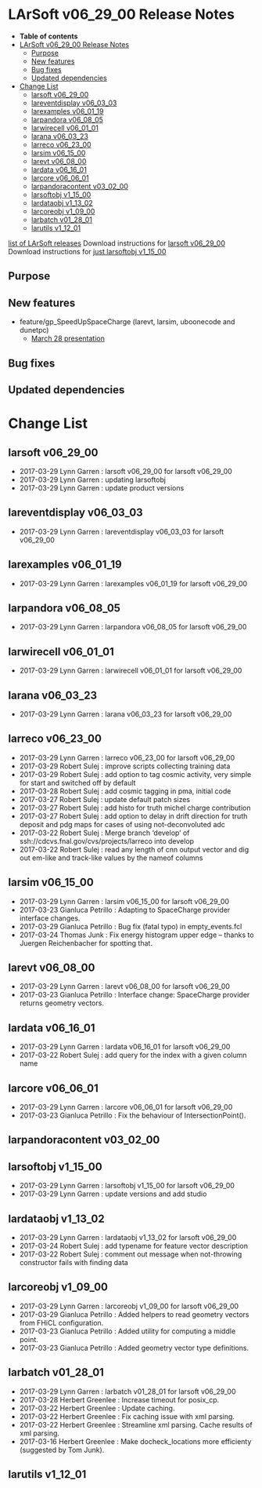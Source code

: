 LArSoft v06\_29\_00 Release Notes
======================================================================

-   **Table of contents**
-   [LArSoft v06\_29\_00 Release Notes](#LArSoft-v06_29_00-Release-Notes)
    -   [Purpose](#Purpose)
    -   [New features](#New-features)
    -   [Bug fixes](#Bug-fixes)
    -   [Updated dependencies](#Updated-dependencies)
-   [Change List](#Change-List)
    -   [larsoft v06\_29\_00](#larsoft-v06_29_00)
    -   [lareventdisplay v06\_03\_03](#lareventdisplay-v06_03_03)
    -   [larexamples v06\_01\_19](#larexamples-v06_01_19)
    -   [larpandora v06\_08\_05](#larpandora-v06_08_05)
    -   [larwirecell v06\_01\_01](#larwirecell-v06_01_01)
    -   [larana v06\_03\_23](#larana-v06_03_23)
    -   [larreco v06\_23\_00](#larreco-v06_23_00)
    -   [larsim v06\_15\_00](#larsim-v06_15_00)
    -   [larevt v06\_08\_00](#larevt-v06_08_00)
    -   [lardata v06\_16\_01](#lardata-v06_16_01)
    -   [larcore v06\_06\_01](#larcore-v06_06_01)
    -   [larpandoracontent v03\_02\_00](#larpandoracontent-v03_02_00)
    -   [larsoftobj v1\_15\_00](#larsoftobj-v1_15_00)
    -   [lardataobj v1\_13\_02](#lardataobj-v1_13_02)
    -   [larcoreobj v1\_09\_00](#larcoreobj-v1_09_00)
    -   [larbatch v01\_28\_01](#larbatch-v01_28_01)
    -   [larutils v1\_12\_01](#larutils-v1_12_01)

[list of LArSoft releases](LArSoft_release_list)
Download instructions for [larsoft v06\_29\_00](http://scisoft.fnal.gov/scisoft/bundles/larsoft/v06_29_00/larsoft-v06_29_00.html)
Download instructions for [just larsoftobj v1\_15\_00](http://scisoft.fnal.gov/scisoft/bundles/larsoftobj/v1_15_00/larsoftobj-v1_15_00.html)

Purpose
--------------------

New features
------------------------------

-   feature/gp\_SpeedUpSpaceCharge (larevt, larsim, uboonecode and dunetpc)
    -   [March 28 presentation](https://indico.fnal.gov/getFile.py/access?contribId=5&resId=0&materialId=slides&confId=14108)

Bug fixes
------------------------

Updated dependencies
----------------------------------------------

Change List
============================

larsoft v06\_29\_00
------------------------------------------

-   2017-03-29 Lynn Garren : larsoft v06\_29\_00 for larsoft v06\_29\_00
-   2017-03-29 Lynn Garren : updating larsoftobj
-   2017-03-29 Lynn Garren : update product versions

lareventdisplay v06\_03\_03
----------------------------------------------------------

-   2017-03-29 Lynn Garren : lareventdisplay v06\_03\_03 for larsoft v06\_29\_00

larexamples v06\_01\_19
--------------------------------------------------

-   2017-03-29 Lynn Garren : larexamples v06\_01\_19 for larsoft v06\_29\_00

larpandora v06\_08\_05
------------------------------------------------

-   2017-03-29 Lynn Garren : larpandora v06\_08\_05 for larsoft v06\_29\_00

larwirecell v06\_01\_01
--------------------------------------------------

-   2017-03-29 Lynn Garren : larwirecell v06\_01\_01 for larsoft v06\_29\_00

larana v06\_03\_23
----------------------------------------

-   2017-03-29 Lynn Garren : larana v06\_03\_23 for larsoft v06\_29\_00

larreco v06\_23\_00
------------------------------------------

-   2017-03-29 Lynn Garren : larreco v06\_23\_00 for larsoft v06\_29\_00
-   2017-03-29 Robert Sulej : improve scripts collecting training data
-   2017-03-29 Robert Sulej : add option to tag cosmic activity, very simple for start and switched off by default
-   2017-03-28 Robert Sulej : add cosmic tagging in pma, initial code
-   2017-03-27 Robert Sulej : update default patch sizes
-   2017-03-27 Robert Sulej : add histo for truth michel charge contribution
-   2017-03-27 Robert Sulej : add option to delay in drift direction for truth deposit and pdg maps for cases of using not-deconvoluted adc
-   2017-03-22 Robert Sulej : Merge branch ‘develop’ of ssh://cdcvs.fnal.gov/cvs/projects/larreco into develop
-   2017-03-22 Robert Sulej : read any length of cnn output vector and dig out em-like and track-like values by the nameof columns

larsim v06\_15\_00
----------------------------------------

-   2017-03-29 Lynn Garren : larsim v06\_15\_00 for larsoft v06\_29\_00
-   2017-03-23 Gianluca Petrillo : Adapting to SpaceCharge provider interface changes.
-   2017-03-29 Gianluca Petrillo : Bug fix (fatal typo) in empty\_events.fcl
-   2017-03-24 Thomas Junk : Fix energy histogram upper edge – thanks to Juergen Reichenbacher for spotting that.

larevt v06\_08\_00
----------------------------------------

-   2017-03-29 Lynn Garren : larevt v06\_08\_00 for larsoft v06\_29\_00
-   2017-03-23 Gianluca Petrillo : Interface change: SpaceCharge provider returns geometry vectors.

lardata v06\_16\_01
------------------------------------------

-   2017-03-29 Lynn Garren : lardata v06\_16\_01 for larsoft v06\_29\_00
-   2017-03-22 Robert Sulej : add query for the index with a given column name

larcore v06\_06\_01
------------------------------------------

-   2017-03-29 Lynn Garren : larcore v06\_06\_01 for larsoft v06\_29\_00
-   2017-03-23 Gianluca Petrillo : Fix the behaviour of IntersectionPoint().

larpandoracontent v03\_02\_00
--------------------------------------------------------------

larsoftobj v1\_15\_00
----------------------------------------------

-   2017-03-29 Lynn Garren : larsoftobj v1\_15\_00 for larsoft v06\_29\_00
-   2017-03-29 Lynn Garren : update versions and add studio

lardataobj v1\_13\_02
----------------------------------------------

-   2017-03-29 Lynn Garren : lardataobj v1\_13\_02 for larsoft v06\_29\_00
-   2017-03-24 Robert Sulej : add typename for feature vector description
-   2017-03-22 Robert Sulej : comment out message when not-throwing constructor fails with finding data

larcoreobj v1\_09\_00
----------------------------------------------

-   2017-03-29 Lynn Garren : larcoreobj v1\_09\_00 for larsoft v06\_29\_00
-   2017-03-29 Gianluca Petrillo : Added helpers to read geometry vectors from FHiCL configuration.
-   2017-03-23 Gianluca Petrillo : Added utility for computing a middle point.
-   2017-03-23 Gianluca Petrillo : Added geometry vector type definitions.

larbatch v01\_28\_01
--------------------------------------------

-   2017-03-29 Lynn Garren : larbatch v01\_28\_01 for larsoft v06\_29\_00
-   2017-03-28 Herbert Greenlee : Increase timeout for posix\_cp.
-   2017-03-22 Herbert Greenlee : Update caching.
-   2017-03-22 Herbert Greenlee : Fix caching issue with xml parsing.
-   2017-03-22 Herbert Greenlee : Streamline xml parsing. Cache results of xml parsing.
-   2017-03-16 Herbert Greenlee : Make docheck\_locations more efficienty (suggested by Tom Junk).

larutils v1\_12\_01
------------------------------------------

